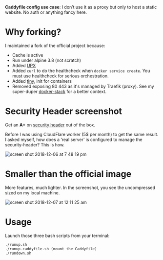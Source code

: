 **Caddyfile config use case**: I don’t use it as a proxy but only to host a static website. No auth or anything fancy here.


# Why forking?

I maintained a fork of the official project because:

- Cache is active
- Run under alpine 3.8 (not scratch)
- Added [UPX](https://github.com/upx/upx)
- Added `curl` to do the healthcheck when `docker service create`. You must use healthcheck for serious orchestration.
- Added [tiny](https://github.com/krallin/tini), init for containers 
- Removed exposing 80 443 as it's managed by Traefik (proxy). See my super-duper [docker-stack](https://github.com/pascalandy/docker-stack-this) for a better context. 


# Security Header screenshot

Get an **A+** on [security header](https://securityheaders.com/) out of the box. 

Before I was using CloudFlare worker (5$ per month) to get the same result. I asked myself, how does a ‘real server’ is configured to manage the security-header? This is how.

![screen shot 2018-12-06 at 7 48 19 pm](https://user-images.githubusercontent.com/6694151/49621138-e574a080-f991-11e8-8a8e-d9a2b2a4a974.jpg)


# Smaller than the official image

More features, much lighter. In the screenshot, you see the uncompressed sized on my local machine.

![screen shot 2018-12-07 at 12 11 25 am](https://user-images.githubusercontent.com/6694151/49628880-b3286a80-f9b4-11e8-8004-216c737d80d1.jpg)


# Usage

Launch those three bash scripts from your terminal:

```
./runup.sh
./runup-caddyfile.sh (mount the Caddyfile)
./rundown.sh
```